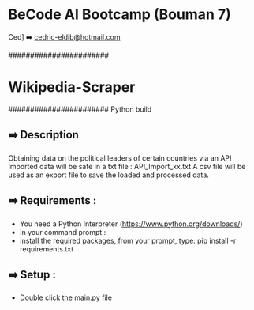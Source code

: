 # BeCode AI Bootcamp (Bouman 7)

Ced] ➡️ cedric-eldib@hotmail.com

#######################
# Wikipedia-Scraper
#######################
Python build 


## ➡️ Description
Obtaining data on the political leaders of certain countries via an API
Imported data will be safe in a txt file : API_Import_xx.txt
A csv file will be used as an export file to save the loaded and processed data.

## ➡️ Requirements :
 - You need a Python Interpreter (https://www.python.org/downloads/)
 - in your command prompt : 
 - install the required packages, from your prompt, type: pip install -r requirements.txt

## ➡️ Setup :
 - Double click the main.py file 
